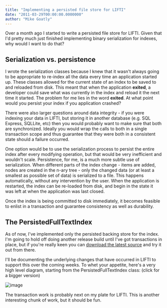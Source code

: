 ```yaml
---
title: "Implementing a persisted file store for LIFTI"
date: "2011-03-29T00:00:00.0000000"
author: "Mike Goatly"
---
```

Over a month ago I started to write a persisted file store for
LIFTI\. Given that I'd pretty much just finished implementing binary
serialization for indexes\, why would I want to do that?

## Serialization vs\. persistence

I wrote the serialization classes because I knew that it wasn't
always going to be appropriate to re\-index all the data every time
an application started up\. These classes allowed for the current
state of an index to be saved to and reloaded from disk\. This meant
that when the application **exited**\, a developer
could save what was currently in the index and reload it the next
time it started\. The problem for me lies in the word
**exited**\. At what point would you persist your index
if you application crashed?

There were also larger questions around data integrity \- if you
were indexing your data in LIFTI\, but storing it in another
database \(e\.g\. SQL Express\, SQLLite\, etc\) then you would probably
want to make sure that both are synchronized\. Ideally you would
wrap the calls to both in a single transaction scope and thus
guarantee that they were both in a consistent state should a
failure occurred\.

One option would be to use the serialization process to persist
the entire index after every modifying operation\, but that would be
very inefficient and wouldn't scale\. Persistence\, for me\, is a much
more subtle use of serialization\. When different parts of the index
change \- items are added\, nodes are created in the n\-ary tree \-
only the changed data \(or at least a smallest as possible set of
data\) is serialized to a file\. This happens automatically\, without
any intervention by the user\. When the application is restarted\,
the index can be re\-loaded from disk\, and begin in the state it was
left at when the application was last closed\.

Once the index is being committed to disk immediately\, it
becomes feasible to enlist in a transaction and guarantee
consistency as well as durability\.

## The PersistedFullTextIndex

As of now\, I've implemented only the persisted backing store for
the index\. I'm going to hold off doing another release build until
I've got transactions in place\, but if you're really keen you can
[download the latest source](http://lifti.codeplex.com/SourceControl/changeset/changes/56915) and try it out from
there\.

I'll be documenting the underlying changes that have occurred in
LIFTI to support this over the coming weeks\. To whet your appetite\,
here's a very high level diagram\, starting from the
PersistedFullTextIndex class: \(click for a bigger version\)

![image](/images/post/Windows-Live-Writer_Implementing-a-persisted-file-store-for-_FA97_image_thumb.png)

The transaction work is probably next on my plate for LIFTI\.
This is another interesting chunk of work\, but it should be
fun\.

